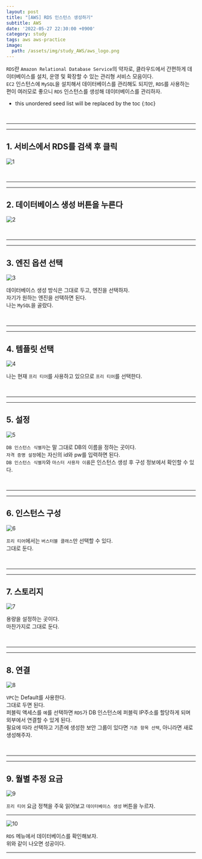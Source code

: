 ```yaml
---
layout: post
title: "[AWS] RDS 인스턴스 생성하기"
subtitle: AWS
date: '2022-05-27 22:30:00 +0900'
category: study
tags: aws aws-practice
image:
  path: /assets/img/study_AWS/aws_logo.png
---
```


`RDS`란 `Amazon Relational Database Service`의 약자로, 클라우드에서 간편하게 데이터베이스를 설치, 운영 및 확장할 수 있는 관리형 서비스 모음이다.<br>
`EC2` 인스턴스에 `MySQL`을 설치해서 데이터베이스를 관리해도 되지만, `RDS`를 사용하는 편이 여러모로 좋으니 `RDS` 인스턴스를 생성해 데이터베이스를 관리하자.

<!--more-->

* this unordered seed list will be replaced by the toc
{:toc}

<br>
<hr/>
<hr/>

## 1. 서비스에서 RDS를 검색 후 클릭

![1](/assets/img/study_AWS/2022-05-27-[AWS]_RDS_인스턴스_생성하기/1.PNG)

<br>
<hr/>
<hr/>

## 2. 데이터베이스 생성 버튼을 누른다

![2](/assets/img/study_AWS/2022-05-27-[AWS]_RDS_인스턴스_생성하기/2.PNG)

<br>
<hr/>
<hr/>

## 3. 엔진 옵션 선택

![3](/assets/img/study_AWS/2022-05-27-[AWS]_RDS_인스턴스_생성하기/3.PNG)

데이터베이스 생성 방식은 그대로 두고, 엔진을 선택하자.<br>
자기가 원하는 엔진을 선택하면 된다.<br>
나는 `MySQL`을 골랐다.

<br>
<hr/>
<hr/>

## 4. 템플릿 선택

![4](/assets/img/study_AWS/2022-05-27-[AWS]_RDS_인스턴스_생성하기/4.PNG)

나는 현재 `프리 티어`를 사용하고 있으므로 `프리 티어`를 선택한다.

<br>
<hr/>
<hr/>

## 5. 설정

![5](/assets/img/study_AWS/2022-05-27-[AWS]_RDS_인스턴스_생성하기/5.PNG)

`DB 인스턴스 식별자`는 말 그대로 DB의 이름을 정하는 곳이다.<br>
`자격 증명 설정`에는 자신의 id와 pw를 입력하면 된다.<br>
`DB 인스턴스 식별자`와 `마스터 사용자 이름`은 인스턴스 생성 후 구성 정보에서 확인할 수 있다.

<br>
<hr/>
<hr/>

## 6. 인스턴스 구성

![6](/assets/img/study_AWS/2022-05-27-[AWS]_RDS_인스턴스_생성하기/6.PNG)

`프리 티어`에서는 `버스터블 클래스`만 선택할 수 있다.<br>
그대로 둔다.

<br>
<hr/>
<hr/>

## 7. 스토리지

![7](/assets/img/study_AWS/2022-05-27-[AWS]_RDS_인스턴스_생성하기/7.PNG)

용량을 설정하는 곳이다.<br>
마찬가지로 그대로 둔다.

<br>
<hr/>
<hr/>

## 8. 연결

![8](/assets/img/study_AWS/2022-05-27-[AWS]_RDS_인스턴스_생성하기/8.PNG)

`VPC`는 Default를 사용한다.<br>
그대로 두면 된다.<br>
퍼블릭 액세스를 `예`를 선택하면 `RDS`가 DB 인스턴스에 퍼블릭 IP주소를 할당하게 되며 외부에서 연결할 수 있게 된다.<br>
필요에 따라 선택하고 기존에 생성한 보안 그룹이 있다면 `기존 항목 선택`, 아니라면 새로 생성해주자.

<br>
<hr/>
<hr/>

## 9. 월별 추정 요금

![9](/assets/img/study_AWS/2022-05-27-[AWS]_RDS_인스턴스_생성하기/9.PNG)

`프리 티어` 요금 정책을 주욱 읽어보고 `데이터베이스 생성` 버튼을 누르자.

<hr/>

![10](/assets/img/study_AWS/2022-05-27-[AWS]_RDS_인스턴스_생성하기/10.PNG)

`RDS` 메뉴에서 데이터베이스를 확인해보자.<br>
위와 같이 나오면 성공이다.

<hr/>
